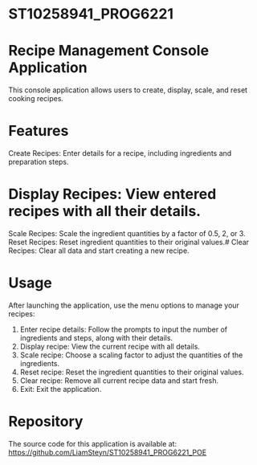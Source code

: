 # ST10258941_PROG6221

# Recipe Management Console Application
 This console application allows users to create, display, scale, and reset cooking recipes.

# Features
 Create Recipes: Enter details for a recipe, including ingredients and preparation steps.

# Display Recipes: View entered recipes with all their details.
 Scale Recipes: Scale the ingredient quantities by a factor of 0.5, 2, or 3.
 Reset Recipes: Reset ingredient quantities to their original values.# Clear Recipes: Clear all data and start creating a new recipe.

# Usage
 After launching the application, use the menu options to manage your recipes:

 1. Enter recipe details: Follow the prompts to input the number of ingredients and steps, along with their details.
 2. Display recipe: View the current recipe with all details.
 3. Scale recipe: Choose a scaling factor to adjust the quantities of the ingredients.
 4. Reset recipe: Reset the ingredient quantities to their original values.
 5. Clear recipe: Remove all current recipe data and start fresh.
 0. Exit: Exit the application.

# Repository
 The source code for this application is available at:
 https://github.com/LiamSteyn/ST10258941_PROG6221_POE